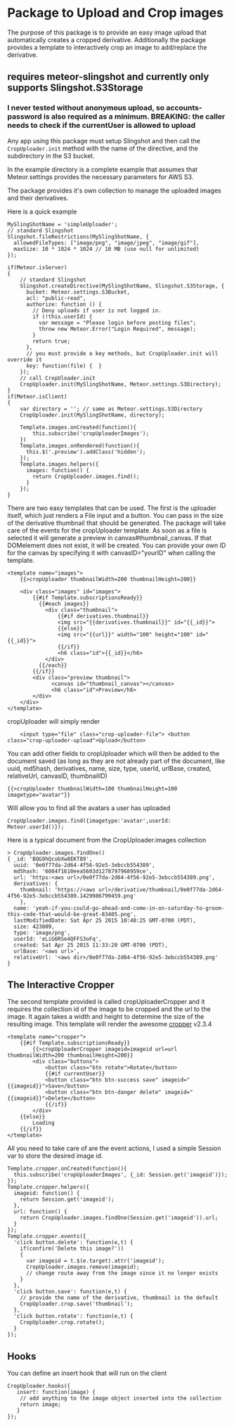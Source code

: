 # Package to Upload and Crop images

The purpose of this package is to provide an easy image upload that automatically creates a cropped derivative. Additionally the package provides a template to interactively crop an image to add/replace the derivative.

## requires meteor-slingshot and currently only supports Slingshot.S3Storage

### I never tested without anonymous upload, so accounts-password is also required as a minimum. BREAKING: the caller needs to check if the currentUser is allowed to upload

Any app using this package must setup Slingshot and then call the `CropUploader.init` method with the name of the directive, and the subdirectory in the S3 bucket.

In the example directory is a complete example that assumes that Meteor.settings provides the necessary parameters for AWS S3.

The package provides it's own collection to manage the uploaded images and their derivatives.

Here is a quick example

```
MySlingShotName = 'simpleUploader';
// standard Slingshot
Slingshot.fileRestrictions(MySlingShotName, {
  allowedFileTypes: ["image/png", "image/jpeg", "image/gif"],
  maxSize: 10 * 1024 * 1024 // 10 MB (use null for unlimited)
});

if(Meteor.isServer)
{
    // standard Slingshot
    Slingshot.createDirective(MySlingShotName, Slingshot.S3Storage, {
      bucket: Meteor.settings.S3Bucket,
      acl: "public-read",
      authorize: function () {
        // Deny uploads if user is not logged in.
        if (!this.userId) {
          var message = "Please login before posting files";
          throw new Meteor.Error("Login Required", message);
        }
        return true;
      },
      // you must provide a key methods, but CropUploader.init will override it
      key: function(file) {  }
    });
    // call CropUloader.init
    CropUploader.init(MySlingShotName, Meteor.settings.S3Directory);
}
if(Meteor.isClient)
{
    var directory = ''; // same as Meteor.settings.S3Directory
    CropUploader.init(MySlingShotName, directory);

    Template.images.onCreated(function(){
        this.subscribe('cropUploaderImages');
    })
    Template.images.onRendered(function(){
      this.$('.preview').addClass('hidden');
    });
    Template.images.helpers({
      images: function() {
        return CropUploader.images.find();
      }
    });
}
```

There are two easy templates that can be used. The first is the uploader itself, which just renders a File input and a button. You can pass in the size of the derivative thumbnail that should be generated. The package will take care of the events for the cropUploader template. As soon as a file is selected it will generate a preview in canvas#thumbnail_canvas. If that DOMelement does not exist, it will be created. You can provide your own ID for the canvas by specifying it with canvasID="yourID" when calling the template.

```
<template name="images">
    {{>cropUploader thumbnailWidth=200 thumbnailHeight=200}}

    <div class="images" id="images">
        {{#if Template.subscriptionsReady}}
          {{#each images}}
            <div class="thumbnail">
                {{#if derivatives.thumbnail}}
                <img src="{{derivatives.thumbnail}}" id="{{_id}}">
                {{else}}
                <img src="{{url}}" width="100" height="100" id="{{_id}}">
                {{/if}}
                <h6 class="id">{{_id}}</h6>
            </div>
          {{/each}}
        {{/if}}
        <div class="preview thumbnail">
              <canvas id="thumbnail_canvas"></canvas>
              <h6 class="id">Preview</h6>
        </div>
    </div>
</template>
```

cropUploader will simply render

```
    <input type="file" class="crop-uploader-file"> <button class="crop-uploader-upload">Upload</button>
```

You can add other fields to cropUploader which will then be added to the document saved (as long as they are not already part of the document, like uuid, md5hash, derivatives, name, size, type, userId, urlBase, created, relativeUrl, canvasID, thumbnailID)

`{{>cropUploader thumbnailWidth=100 thumbnailHeight=100 imagetype="avatar"}}`

Will allow you to find all the avatars a user has uploaded

`CropUploader.images.find({imagetype:'avatar',userId: Meteor.userId()});`

Here is a typical document from the CropUploader.images collection

```
> CropUploader.images.findOne()
{ _id: 'BQG9hQcobXw8EKT89',
  uuid: '0e0f77da-2d64-4f56-92e5-3ebccb554389',
  md5hash: '6084f1610eea5603d1278797968959ce',
  url: 'https:<aws url>/0e0f77da-2d64-4f56-92e5-3ebccb554389.png',
  derivatives: {
    thumbnail: 'https://<aws url>/derivative/thumbnail/0e0f77da-2d64-4f56-92e5-3ebccb554389.1429986799459.png'
    },
  name: 'yeah-if-you-could-go-ahead-and-come-in-on-saturday-to-groom-this-code-that-would-be-great-83405.png',
  lastModifiedDate: Sat Apr 25 2015 10:48:25 GMT-0700 (PDT),
  size: 423809,
  type: 'image/png',
  userId: 'eLiG6RSe4QFFS3oFq',
  created: Sat Apr 25 2015 11:33:20 GMT-0700 (PDT),
  urlBase: '<aws url>',
  relativeUrl: '<aws dir>/0e0f77da-2d64-4f56-92e5-3ebccb554389.png'
}
```

## The Interactive Cropper

The second template provided is called cropUploaderCropper and it requires the collection id of the image to be cropped and the url to the image. It again takes a width and height to determine the size of the resulting image. This template will render the awesome [cropper](https://github.com/fengyuanchen/cropper) v2.3.4

```
<template name="cropper">
    {{#if Template.subscriptionsReady}}
        {{>cropUploaderCropper imageid=imageid url=url thumbnailWidth=200 thumbnailHeight=200}}
        <div class="buttons">
            <button class="btn rotate">Rotate</button>
            {{#if currentUser}}
            <button class="btn btn-success save" imageid="{{imageid}}">Save</button>
            <button class="btn btn-danger delete" imageid="{{imageid}}">Delete</button>
            {{/if}}
        </div>
    {{else}}
        Loading
    {{/if}}
</template>
```

All you need to take care of are the event actions, I used a simple Session var to store the desired image id.

```
Template.cropper.onCreated(function(){
  this.subscribe('cropUploaderImages', {_id: Session.get('imageid')});
});
Template.cropper.helpers({
  imageid: function() {
    return Session.get('imageid');
  },
  url: function() {
    return CropUploader.images.findOne(Session.get('imageid')).url;
  }
});
Template.cropper.events({
  'click button.delete': function(e,t) {
    if(confirm('Delete this image?'))
    {
      var imageid = t.$(e.target).attr('imageid');
      CropUploader.images.remove(imageid);
      // change route away from the image since it no longer exists
    }
  },
  'click button.save': function(e,t) {
    // provide the name of the derivative, thumbnail is the default
    CropUploader.crop.save('thumbnail');
  },
  'click button.rotate': function(e,t) {
    CropUploader.crop.rotate();
  }
});
```

## Hooks

You can define an insert hook that will run on the client

```
CropUploader.hooks({
   insert: function(image) {
    // add anything to the image object inserted into the collection
    return image;
   }
});
```
